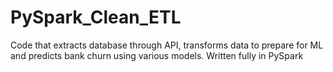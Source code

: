 # PySpark_Clean_ETL

Code that extracts database through API, transforms data to prepare for ML and predicts bank churn using various models.
Written fully in PySpark
